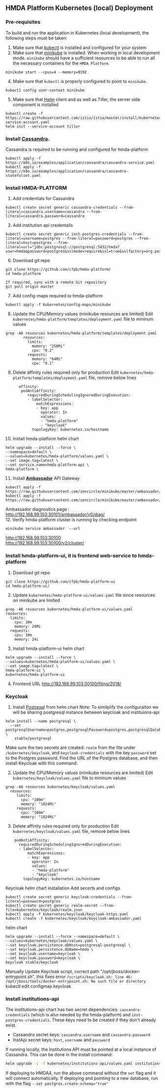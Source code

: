 ## HMDA Platform Kubernetes (local) Deployment
### Pre-requisites
To build and run the application in Kubernetes (local development), the following steps must be taken:

1. Make sure that [kubectl](https://kubernetes.io/docs/tasks/tools/install-kubectl/) is installed and configured for your system
2. Make sure that [minikube](https://kubernetes.io/docs/tasks/tools/install-minikube/) is installed. When working in local development mode. `minikube` should have a sufficient resources to be able to run all the necessary containers for the `HMDA Platform`.
```
minikube start --cpus=4 --memory=8192
```
4. Make sure that `kubectl` is properly configured to point to `minikube`.  
```
kubect1 config user-context minikube
```   
5. Make sure that [Helm](https://helm.sh/) client and as well as Tiller, the server side component is installed
```
kubectl create -f https://raw.githubusercontent.com/istio/istio/master/install/kubernetes/helm/helm-service-account.yaml
helm init --service-account tiller
```
### Install [Cassandra](https://kubernetes.io/docs/tutorials/stateful-application/cassandra/). 
Cassandra is required to be running and configured for hmda-platform
```
kubectl apply -f https://k8s.io/examples/application/cassandra/cassandra-service.yaml
kubectl apply -f https://k8s.io/examples/application/cassandra/cassandra-statefulset.yaml
```
### Install HMDA-PLATFORM
1. Add credentials for Cassandra

```
kubectl create secret generic cassandra-credentials --from-literal=cassandra.username=cassandra --from-literal=cassandra.password=cassandra
```
2. Add institution api credentails
```
kubectl create secret generic inst-postgres-credentials --from-literal=username=postgres --from-literal=password=postgres --from-literal=host=postgres --from-literal=url="jdbc:postgresql://postgresql:5432/hmda?user=hmda&password=postgres&sslmode=require&ssl=true&sslfactory=org.postgresql.ssl.NonValidatingFactory"
```
6. Download git repo
```
git clone https://github.com/cfpb/hmda-platform/
cd hmda-platform

If required, sync with a remote Git repository
git pull origin master
```
7. Add config-maps required to hmda-platform 
```
kubectl apply -f kubernetes/config-maps/minikube
```
8. Update the CPU/Memory values (minikube resources are limited)
Edit `kubernetes/hmda-platform/templates/deployment.yaml` file to mininum values
```
grep -A6 resources kubernetes/hmda-platform/templates/deployment.yaml 
        resources:
          limits:
            memory: "256Mi"
            cpu: "0.2"
          requests:
            memory: "64Mi"
            cpu: "0.1"
```
9. Delete affinity rules required only for production
Edit `kubernetes/hmda-platform/templates/deployment.yaml` file, remove below lines
```
      affinity:
       podAntiAffinity:
          requiredDuringSchedulingIgnoredDuringExecution:
          - labelSelector:
              matchExpressions:
              - key: app
                operator: In
                values:
                - "hmda-platform"
                - "keycloak"
            topologyKey: kubernetes.io/hostname
```
10. Install hmda-platform helm chart
```
helm upgrade --install --force \
--namespace=default \
--values=kubernetes/hmda-platform/values.yaml \
--set image.tag=latest \
--set service.name=hmda-platform-api \
hmda-platform \
```
11. Install **[Ambassador](https://www.getambassador.io/user-guide/getting-started/)** API Gateway
```
kubectl apply -f https://raw.githubusercontent.com/zencircle/minikube/master/ambassador/deployment.yaml 
kubectl apply -f https://raw.githubusercontent.com/zencircle/minikube/master/ambassador/service.yaml
```
Ambassador diagnostics page : http://192.168.99.103:30101/ambassador/v0/diag/     
12. Verify hmda-platform cluster is running by checking endpoint
```
minikube service ambassador  --url
```
http://192.168.99.103:30100   
http://192.168.99.103:30100/v2/cluster/    
### Install hmda-platform-ui, it is frontend web-service to hmda-platform
1. Download git repo
```
git clone https://github.com/cfpb/hmda-platform-ui
cd hmda-platform-ui/
```
2. Update `kubernetes/hmda-platform-ui/values.yaml` file since resources on minikube are limited
```
grep -A6 resources kubernetes/hmda-platform-ui/values.yaml 
resources:
  limits:
    cpu: 10m
    memory: 24Mi
  requests:
    cpu: 10m
    memory: 24i
```
3. Install hmda-platform-ui helm chart
```
helm upgrade --install --force \
--values=kubernetes/hmda-platform-ui/values.yaml \
--set image.tag=latest \
hmda-platform-ui \
kubernetes/hmda-platform-ui
```
4. Frontend URL 
http://192.168.99.103:30100/filing/2018/
### Keycloak

1. Install [Postresql](https://github.com/helm/charts/tree/master/stable/postgresql) from helm chart
Note: To similplify the configuraiton we will be sharing postgresql instance between keycloak and instituions-api
```
helm install --name postgresql \
  --set postgresqlUsername=postgres,postgresqlPassword=postgres,postgresqlDatabase=hmda \
    stable/postgresql
```
Make sure the two secrets are created: `realm` from the file under `/kubernetes/keycloak`, and `keycloak-credentials`
with the key `password` set to the Postgres password.  Find the URL of the Postgres database, and then install Keycloak with 
this command:

2. Update the CPU/Memory values (minikube resources are limited)
Edit `kubernetes/keycloak/values.yaml` file to mininum values
```
grep -A6 resources kubernetes/keycloak/values.yaml
  resources:
     limits:
       cpu: "100m"
       memory: "1024Mi"
     requests:
       cpu: "100m"
       memory: "1024Mi"
```
3. Delete affinity rules required only for production
Edit `kubernetes/keycloak/values.yaml` file, remove below lines
```
    podAntiAffinity:
      requiredDuringSchedulingIgnoredDuringExecution:
      - labelSelector:
          matchExpressions:
          - key: app
            operator: In
            values:
            - "hmda-platform"
            - "keycloak"
        topologyKey: kubernetes.io/hostname
```
Keycloak helm chart installation
Add secerts and configs
```
kubectl create secret generic keycloak-credentials --from-literal=password=postgres
kubectl create secret generic realm-secret --from-file=kubernetes/keycloak/realm.json
kubectl apply -f kubernetes/keycloak/keycloak-https.yaml
kubectl create -f kubernetes/keycloak/keycloak-ambassador.yaml 
```
helm chart
```
helm upgrade --install --force --namespace=default \
--values=kubernetes/keycloak/values.yaml \
--set keycloak.persistence.dbHost=postgresql-postgresql \
--set keycloak.persistence.dbName=hmda \
--set keycloak.username=keycloak \
--set keycloak.password=keycloak \
keycloak stable/keycloak
```
Manually Update Keycloak script, correct path "/opt/jboss/docker-entrypoint.sh", this fixes error
`/scripts/keycloak.sh: line 46: /opt/jboss/tools/docker-entrypoint.sh: No such file or directory`
kubectl edit configmap keycloak

### Install institutions-api
The institutions-api chart has two secret dependencies: `cassandra-credentials` (which is also needed by the hmda-platform)
and `inst-postgres-credentials`.  These keys need to be created if they don't already exist.  
* Cassandra secret keys: `cassandra.username` and `cassandra.password` 
* InstApi secret keys: `host`, `username` and `password`

If running locally, the Institutions API must be pointed at a local instance of Cassandra.  This can be done in the install command:
```bash
helm upgrade -i -f kubernetes/institutions-api/values.yaml institutions-api ./kubernetes/institutions-api/ --set cassandra.hosts="<Docker IP>"
```
If deploying to HMDA4, run the above command without the `set` flag and it will connect automatically.
If deploying and pointing to a new database, run with the flag `--set postgres.create-schema="true"`
